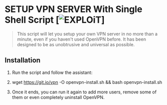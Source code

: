 #  SETUP VPN SERVER With Single Shell Script [![EXPLOiT](https://cdn.rawgit.com/sindresorhus/awesome/d7305f38d29fed78fa85652e3a63e154dd8e8829/media/badge.svg)]
> This script will let you setup your own VPN server in no more than a minute, even if you haven't used OpenVPN before. It has been designed to be as unobtrusive and universal as possible.

## Installation
1) Run the script and follow the assistant:

2) wget https://git.io/vpn -O openvpn-install.sh && bash openvpn-install.sh

3) Once it ends, you can run it again to add more users, remove some of them or even completely uninstall OpenVPN.
